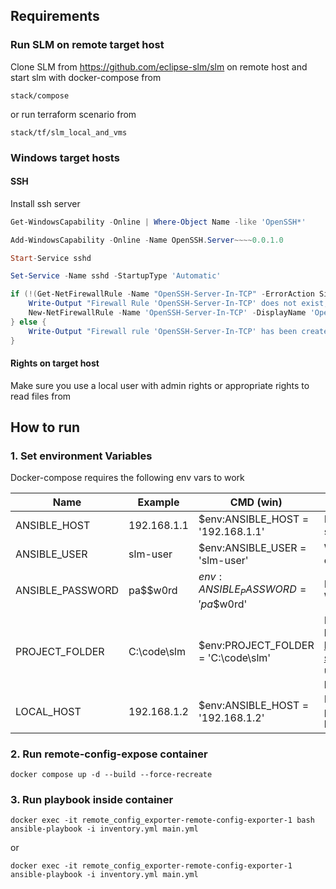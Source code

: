 ## Requirements

### Run SLM on remote target host

Clone SLM from https://github.com/eclipse-slm/slm on remote host and start slm with docker-compose from 

`stack/compose`

or run terraform scenario from 

`stack/tf/slm_local_and_vms`

### Windows target hosts

#### SSH
Install ssh server
````powershell
Get-WindowsCapability -Online | Where-Object Name -like 'OpenSSH*'

Add-WindowsCapability -Online -Name OpenSSH.Server~~~~0.0.1.0

Start-Service sshd

Set-Service -Name sshd -StartupType 'Automatic'

if (!(Get-NetFirewallRule -Name "OpenSSH-Server-In-TCP" -ErrorAction SilentlyContinue | Select-Object Name, Enabled)) {
    Write-Output "Firewall Rule 'OpenSSH-Server-In-TCP' does not exist, creating it..."
    New-NetFirewallRule -Name 'OpenSSH-Server-In-TCP' -DisplayName 'OpenSSH Server (sshd)' -Enabled True -Direction Inbound -Protocol TCP -Action Allow -LocalPort 22
} else {
    Write-Output "Firewall rule 'OpenSSH-Server-In-TCP' has been created and exists."
}
````

#### Rights on target host
Make sure you use a local user with admin rights or appropriate rights to read files from 

## How to run

### 1. Set environment Variables

Docker-compose requires the following env vars to work

| Name             | Example     | CMD (win)                           | Description                                                                                                                                     |
|------------------|-------------|-------------------------------------|-------------------------------------------------------------------------------------------------------------------------------------------------|
| ANSIBLE_HOST     | 192.168.1.1 | $env:ANSIBLE_HOST = '192.168.1.1'   | Hostname/IP of host the slm is running on                                                                                                       |
| ANSIBLE_USER     | slm-user    | $env:ANSIBLE_USER = 'slm-user'      | Windows/Linux username of SLM-host                                                                                                              |
| ANSIBLE_PASSWORD | pa$$w0rd    | $env:ANSIBLE_PASSWORD = 'pa$$w0rd'  | Password of Windows/Linux user                                                                                                                  |
| PROJECT_FOLDER   | C:\code\slm | $env:PROJECT_FOLDER = 'C:\code\slm' | Project root folder on SLM-host (cloned from https://github.com/eclipse-slm/slm). Windows/Linux user must have read priviligaes for this folder |
| LOCAL_HOST       | 192.168.1.2 | $env:ANSIBLE_HOST = '192.168.1.2'   | IP address of host the playbooks will run on (NO hostname)                                                                                      |

### 2. Run remote-config-expose container

````shell
docker compose up -d --build --force-recreate
````
### 3. Run playbook inside container

````shell
docker exec -it remote_config_exporter-remote-config-exporter-1 bash
ansible-playbook -i inventory.yml main.yml
````

or

````shell
docker exec -it remote_config_exporter-remote-config-exporter-1 ansible-playbook -i inventory.yml main.yml
````